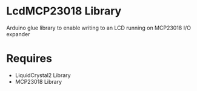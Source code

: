 # LcdMCP23018 Library

Arduino glue library to enable writing to an LCD running on MCP23018 I/O expander

# Requires

* LiquidCrystal2 Library
* MCP23018 Library
